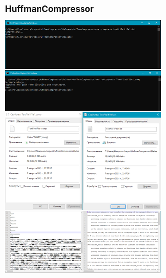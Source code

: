 # HuffmanCompressor
![1](/screenshots/compress.PNG)
![2](/screenshots/decompress.PNG)
![3](/screenshots/size.PNG)
![4](/screenshots/text.PNG)